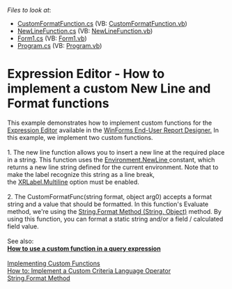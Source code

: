 <!-- default file list -->
*Files to look at*:

* [CustomFormatFunction.cs](.%2FCS%2FdxSample%2FCustom%20Expression%20Editor%20Functions%2FCustomFormatFunction.cs) (VB: [CustomFormatFunction.vb](.%2FVB%2FdxSample%2FCustom%20Expression%20Editor%20Functions%2FCustomFormatFunction.vb))
* [NewLineFunction.cs](.%2FCS%2FdxSample%2FCustom%20Expression%20Editor%20Functions%2FNewLineFunction.cs) (VB: [NewLineFunction.vb](.%2FVB%2FdxSample%2FCustom%20Expression%20Editor%20Functions%2FNewLineFunction.vb))
* [Form1.cs](./CS/dxSample/Form1.cs) (VB: [Form1.vb](./VB/dxSample/Form1.vb))
* [Program.cs](./CS/dxSample/Program.cs) (VB: [Program.vb](./VB/dxSample/Program.vb))
<!-- default file list end -->
# Expression Editor - How to implement a custom New Line and Format functions


<p>This example demonstrates how to implement custom functions for the <a href="https://documentation.devexpress.com/#WindowsForms/CustomDocument6212">Expression Editor</a> available in the <a href="https://documentation.devexpress.com/#XtraReports/CustomDocument10715">WinForms End-User Report Designer.</a> In this example, we implement two custom functions. <br><br>1. The new line function allows you to insert a new line at the required place in a string. This function uses the <a href="https://msdn.microsoft.com/en-us//library/system.environment.newline(v=vs.110).aspx">Environment.NewLine</a><u> </u>constant, which returns a new line string defined for the current environment. Note that to make the label recognize this string as a line break, the <a href="https://documentation.devexpress.com/#XtraReports/DevExpressXtraReportsUIXRLabel_Multilinetopic">XRLabel.Multiline</a> option must be enabled. <br><br>2. The CustomFormatFunc(string format, object arg0) accepts a format string and a value that should be formatted. In this function's Evaluate method, we're using the <a href="https://msdn.microsoft.com/en-us/library/fht0f5be(v=vs.110).aspx">String.Format Method (String, Object)</a> method. By using this function, you can format a static string and/or a field / calculated field value. <br><br>See also:<br><strong><a href="https://www.devexpress.com/Support/Center/p/T352441">How to use a custom function in a query expression</a></strong><br><br><a href="https://documentation.devexpress.com/#WindowsForms/CustomDocument9947">Implementing Custom Functions</a> <br><a href="https://documentation.devexpress.com/#CoreLibraries/CustomDocument5206">How to: Implement a Custom Criteria Language Operator</a> <br><a href="https://msdn.microsoft.com/en-us/library/system.string.format(v=vs.110).aspx">String.Format Method</a></p>

<br/>


